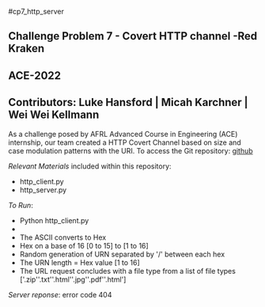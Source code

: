 #cp7_http_server
## Challenge Problem 7 - Covert HTTP channel -Red Kraken
## ACE-2022
## Contributors: Luke Hansford | Micah Karchner | Wei Wei Kellmann

As a challenge posed by AFRL Advanced Course in Engineering (ACE) internship, our team created a HTTP Covert Channel based on size and case modulation patterns with the URI.
To access the Git repository: [github](https://github.com/hansfordluke/cp7_http_server)

_Relevant Materials_ included within this repository:

* http_client.py
* http_server.py

_To Run_:

* Python http_client.py
* <Enter Message>
* The ASCII converts to Hex
* Hex on a base of 16 [0 to 15] to [1 to 16]
* Random generation of URN separated by '/' between each hex
* The URN length = Hex value [1 to 16]
* The URL request concludes with a file type from a list of file types ['.zip''.txt''.html''.jpg''.pdf''.html']

_Server reponse_: error code 404

